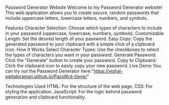 
Password Generator Website
Welcome to my Password Generator website! This web application allows you to create secure, random passwords that include uppercase letters, lowercase letters, numbers, and symbols.

Features
Character Selection: Choose which types of characters to include in your password (uppercase, lowercase, numbers, symbols).
Customizable Length: Set the desired length of your password.
Easy Copy: Copy the generated password to your clipboard with a simple click of a clipboard icon.
How It Works
Select Character Types: Use the checkboxes to select the types of characters you want in your password.
Generate Password: Click the "Generate" button to create your password.
Copy to Clipboard: Click the clipboard icon to easily copy your new password.
Live Demo
You can try out the Password Generator here:"https://vishal-pattabiraman.github.io/PassWrd-Gene/"

Technologies Used
HTML: For the structure of the web page.
CSS: For styling the application.
JavaScript: For the logic behind password generation and clipboard functionality.
